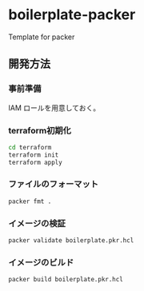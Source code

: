 # boilerplate-packer

Template for packer

## 開発方法

### 事前準備

IAM ロールを用意しておく。

### terraform初期化

```bash
cd terraform
terraform init
terraform apply
```

### ファイルのフォーマット

```bash
packer fmt .
```

### イメージの検証

```bash
packer validate boilerplate.pkr.hcl
```

### イメージのビルド

```bash
packer build boilerplate.pkr.hcl
```
